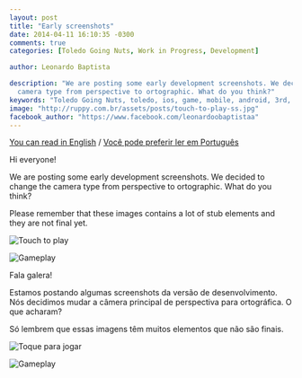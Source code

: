 ```yaml
---
layout: post
title: "Early screenshots"
date: 2014-04-11 16:10:35 -0300
comments: true
categories: [Toledo Going Nuts, Work in Progress, Development]

author: Leonardo Baptista

description: "We are posting some early development screenshots. We decided to change the
  camera type from perspective to ortographic. What do you think?"
keywords: "Toledo Going Nuts, toledo, ios, game, mobile, android, 3rd, person, shooter, sketch, work in progress"
image: "http://ruppy.com.br/assets/posts/touch-to-play-ss.jpg"
facebook_author: "https://www.facebook.com/leonardoobaptistaa"
---
```


<a href="#en" class="english-button">You can read in English</a>
/
<a href="#pt" class="portuguese-button">Você pode preferir ler em Português</a>

<div class="english" markdown="1">
  Hi everyone!

  We are posting some early development screenshots. We decided to change the
  camera type from perspective to ortographic. What do you think?

  Please remember that these images contains a lot of stub elements and they are
  not final yet.

  ![Touch to play](/assets/posts/touch-to-play-ss.jpg)

  ![Gameplay](/assets/posts/gameplay-ss.jpg)
</div>

<div class="portuguese" markdown="1">
  Fala galera!

  Estamos postando algumas screenshots da versão de desenvolvimento. Nós
  decidimos mudar a câmera principal de perspectiva para ortográfica. O que
  acharam?

  Só lembrem que essas imagens têm muitos elementos que não são finais.

  ![Toque para jogar](/assets/posts/touch-to-play-ss.jpg)

  ![Gameplay](/assets/posts/gameplay-ss.jpg)
</div>